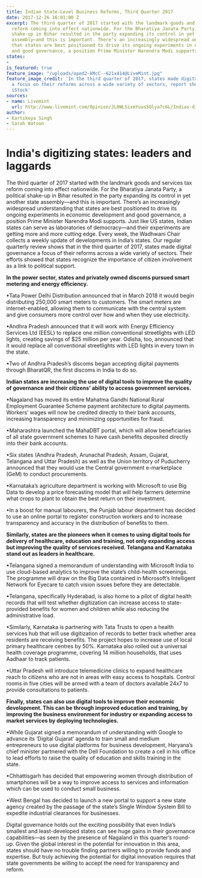 ```yaml
---
title: Indian State-Level Business Reforms, Third Quarter 2017
date: 2017-12-26 16:01:00 Z
excerpt: The third quarter of 2017 started with the landmark goods and services tax
  reform coming into effect nationwide. For the Bharatiya Janata Party, a political
  shake-up in Bihar resulted in the party expanding its control in yet another state
  assembly—and this is important. There’s an increasingly widespread understanding
  that states are best positioned to drive its ongoing experiments in economic development
  and good governance, a position Prime Minister Narendra Modi supports.
states:
- 
is_featured: true
feature_image: "/uploads/oped2-kMcC--621x414@LiveMint.jpg"
feature_image_credit: 'In the third quarter of 2017, states made digital governance
  a focus on their reforms across a wide variety of sectors, report shows. Photo:
  iStock'
sources:
- name: Livemint
  url: http://www.livemint.com/Opinion/JL0WLSixmYuus5Olya7c6L/Indias-digitizing-states-leaders-and-laggards.html
author:
- Kartikeya Singh
- Sarah Watson
---
```


# **India's digitizing states: leaders and laggards**

The third quarter of 2017 started with the landmark goods and services tax reform coming into effect nationwide. For the Bharatiya Janata Party, a political shake-up in Bihar resulted in the party expanding its control in yet another state assembly—and this is important. There’s an increasingly widespread understanding that states are best positioned to drive its ongoing experiments in economic development and good governance, a position Prime Minister Narendra Modi supports. Just like US states, Indian states can serve as laboratories of democracy—and their experiments are getting more and more cutting edge. Every week, the Wadhwani Chair collects a weekly update of developments in India’s states. Our regular quarterly review shows that in the third quarter of 2017, states made digital governance a focus of their reforms across a wide variety of sectors. Their efforts showed that states recognize the importance of citizen involvement as a link to political support.

**In the power sector, states and privately owned discoms pursued smart metering and energy efficiency.**

•Tata Power Delhi Distribution announced that in March 2018 it would begin distributing 250,000 smart meters to customers. The smart meters are internet-enabled, allowing them to communicate with the central system and give consumers more control over how and when they use electricity.

•Andhra Pradesh announced that it will work with Energy Efficiency Services Ltd (EESL) to replace one million conventional streetlights with LED lights, creating savings of $25 million per year. Odisha, too, announced that it would replace all conventional streetlights with LED lights in every town in the state.

•Two of Andhra Pradesh’s discoms began accepting digital payments through BharatQR, the first discoms in India to do so.

**Indian states are increasing the use of digital tools to improve the quality of governance and their citizens’ ability to access government services.**

•Nagaland has moved its entire Mahatma Gandhi National Rural Employment Guarantee Scheme payment architecture to digital payments. Workers’ wages will now be credited directly to their bank accounts, increasing transparency and minimizing opportunities for fraud.

•Maharashtra launched the MahaDBT portal, which will allow beneficiaries of all state government schemes to have cash benefits deposited directly into their bank accounts.

•Six states (Andhra Pradesh, Arunachal Pradesh, Assam, Gujarat, Telangana and Uttar Pradesh) as well as the Union territory of Puducherry announced that they would use the Central government e-marketplace (GeM) to conduct procurements.

•Karnataka’s agriculture department is working with Microsoft to use Big Data to develop a price forecasting model that will help farmers determine what crops to plant to obtain the best return on their investment.

•In a boost for manual labourers, the Punjab labour department has decided to use an online portal to register construction workers and to increase transparency and accuracy in the distribution of benefits to them.

**Similarly, states are the pioneers when it comes to using digital tools for delivery of healthcare, education and training, not only expanding access but improving the quality of services received. Telangana and Karnataka stand out as leaders in healthcare.**

•Telangana signed a memorandum of understanding with Microsoft India to use cloud-based analytics to improve the state’s child-health screenings. The programme will draw on the Big Data contained in Microsoft’s Intelligent Network for Eyecare to catch vision issues before they are detectable.

•Telangana, specifically Hyderabad, is also home to a pilot of digital health records that will test whether digitization can increase access to state-provided benefits for women and children while also reducing the administrative load.

•Similarly, Karnataka is partnering with Tata Trusts to open a health services hub that will use digitization of records to better track whether area residents are receiving benefits. The project hopes to increase use of local primary healthcare centres by 50%. Karnataka also rolled out a universal health coverage programme, covering 14 million households, that uses Aadhaar to track patients.

•Uttar Pradesh will introduce telemedicine clinics to expand healthcare reach to citizens who are not in areas with easy access to hospitals. Control rooms in five cities will be armed with a team of doctors available 24x7 to provide consultations to patients.

**Finally, states can also use digital tools to improve their economic development. This can be through improved education and training, by improving the business environment for industry or expanding access to market services by deploying technologies.**

•While Gujarat signed a memorandum of understanding with Google to advance its ‘Digital Gujarat’ agenda to train small and medium entrepreneurs to use digital platforms for business development, Haryana’s chief minister partnered with the Dell Foundation to create a cell in his office to lead efforts to raise the quality of education and skills training in the state.

•Chhattisgarh has decided that empowering women through distribution of smartphones will be a way to improve access to services and information which can be used to conduct small business.

•West Bengal has decided to launch a new portal to support a new state agency created by the passage of the state’s Single Window System Bill to expedite industrial clearances for businesses.

Digital governance holds out the exciting possibility that even India’s smallest and least-developed states can see huge gains in their governance capabilities—as seen by the presence of Nagaland in this quarter’s round-up. Given the global interest in the potential for innovation in this area, states should have no trouble finding partners willing to provide funds and expertise. But truly achieving the potential for digital innovation requires that state governments be willing to accept the need for transparency and reform.